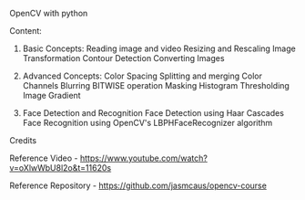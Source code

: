 OpenCV with python

Content: 

1. Basic Concepts:
    Reading image and video
    Resizing and Rescaling
    Image Transformation
    Contour Detection
    Converting Images

2. Advanced Concepts:
    Color Spacing
    Splitting and merging Color Channels
    Blurring
    BITWISE operation
    Masking
    Histogram
    Thresholding Image
    Gradient

3. Face Detection and Recognition
    Face Detection using Haar Cascades
    Face Recognition using OpenCV's LBPHFaceRecognizer algorithm


Credits 

Reference Video - https://www.youtube.com/watch?v=oXlwWbU8l2o&t=11620s

Reference Repository - https://github.com/jasmcaus/opencv-course
